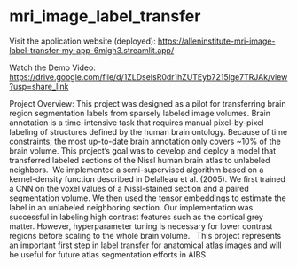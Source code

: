 # mri_image_label_transfer
Visit the application website (deployed): https://alleninstitute-mri-image-label-transfer-my-app-6mlgh3.streamlit.app/

Watch the Demo Video: https://drive.google.com/file/d/1ZLDseIsR0dr1hZUTEyb7215lge7TRJAk/view?usp=share_link 

Project Overview: This project was designed as a pilot for transferring brain region segmentation labels from sparsely labeled image volumes. Brain annotation is a time-intensive task that requires manual pixel-by-pixel labeling of structures defined by the human brain ontology. Because of time constraints, the most up-to-date brain annotation only covers ~10% of the brain volume. This project’s goal was to develop and deploy a model that transferred labeled sections of the Nissl human brain atlas to unlabeled neighbors. ​
We implemented a semi-supervised algorithm based on a kernel-density function described in Delalleau et al. (2005). We first trained a CNN on the voxel values of a Nissl-stained section and a paired segmentation volume. We then used the tensor embeddings to estimate the label in an unlabeled neighboring section. Our implementation was successful in labeling high contrast features such as the cortical grey matter. However, hyperparameter tuning is necessary for lower contrast regions before scaling to the whole brain volume. ​
​
This project represents an important first step in label transfer for anatomical atlas images and will be useful for future atlas segmentation efforts in AIBS. ​
